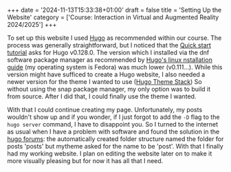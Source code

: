 +++
date = '2024-11-13T15:33:38+01:00'
draft = false
title = 'Setting Up the Website'
category = ['Course: Interaction in Virtual and Augmented Reality 2024/2025']
+++

To set up this website I used [Hugo](https://gohugo.io) as recommended within our course. The process was generally straightforward, but I noticed that the [Quick start tutorial](https://gohugo.io/getting-started/quick-start/) asks for Hugo v0.128.0. The version which I installed via the dnf software package manager as recommended by [Hugo's linux nstallation guide](https://gohugo.io/installation/linux/) (my operating system is Fedora) was much lower (v0.111...). While this version might have sufficed to create a Hugo website, I also needed a newer version for the theme I wanted to use ([Hugo Theme Stack](https://themes.gohugo.io/themes/hugo-theme-stack/#documentation)) So without using the snap package manager, my only option was to build it from source. After I did that, I could finally use the theme I wanted.

With that I could continue creating my page. Unfortunately, my posts wouldn't show up and if you wonder, if I just forgot to add the ```-D``` flag to the ```hugo server``` command, I have to disappoint you. So I turned to the internet as usual when I have a problem with software and found the solution in the [hugo forums](https://discourse.gohugo.io/t/new-to-hugo-content-posts-do-not-display-anything/28298): the automatically created folder structure named the folder for posts 'posts' but mytheme asked for the name to be 'post'. With that I finally had my working website. I plan on editing the website later on to make it more visually pleasing but for now it has all that I need.


